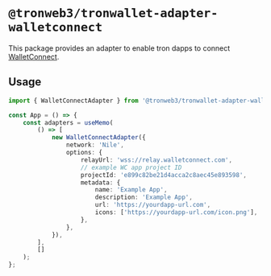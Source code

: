 # `@tronweb3/tronwallet-adapter-walletconnect`

This package provides an adapter to enable tron dapps to connect [WalletConnect](https://walletconnect.com/).

## Usage

```typescript
import { WalletConnectAdapter } from '@tronweb3/tronwallet-adapter-walletconnect';

const App = () => {
    const adapters = useMemo(
        () => [
            new WalletConnectAdapter({
                network: 'Nile',
                options: {
                    relayUrl: 'wss://relay.walletconnect.com',
                    // example WC app project ID
                    projectId: 'e899c82be21d4acca2c8aec45e893598',
                    metadata: {
                        name: 'Example App',
                        description: 'Example App',
                        url: 'https://yourdapp-url.com',
                        icons: ['https://yourdapp-url.com/icon.png'],
                    },
                },
            }),
        ],
        []
    );
};
```
